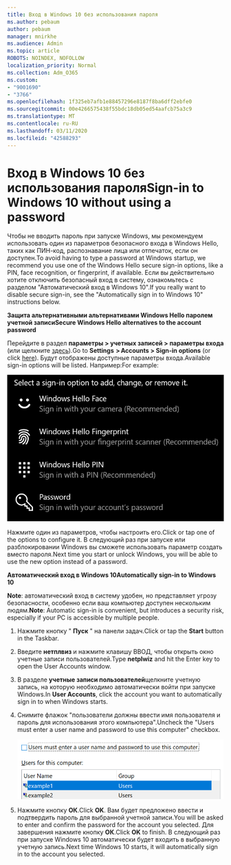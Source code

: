 ```yaml
---
title: Вход в Windows 10 без использования пароля
ms.author: pebaum
author: pebaum
manager: mnirkhe
ms.audience: Admin
ms.topic: article
ROBOTS: NOINDEX, NOFOLLOW
localization_priority: Normal
ms.collection: Adm_O365
ms.custom:
- "9001690"
- "3766"
ms.openlocfilehash: 1f325eb7afb1e88457296e8187f8ba6dff2ebfe0
ms.sourcegitcommit: 00e4266575438f55bdc18db05ed54aafcb75a3c9
ms.translationtype: MT
ms.contentlocale: ru-RU
ms.lasthandoff: 03/11/2020
ms.locfileid: "42588293"
---
```

# <a name="sign-in-to-windows-10-without-using-a-password"></a><span data-ttu-id="ccaf2-102">Вход в Windows 10 без использования пароля</span><span class="sxs-lookup"><span data-stu-id="ccaf2-102">Sign-in to Windows 10 without using a password</span></span>

<span data-ttu-id="ccaf2-103">Чтобы не вводить пароль при запуске Windows, мы рекомендуем использовать один из параметров безопасного входа в Windows Hello, таких как ПИН-код, распознавание лица или отпечаток, если он доступен.</span><span class="sxs-lookup"><span data-stu-id="ccaf2-103">To avoid having to type a password at Windows startup, we recommend you use one of the Windows Hello secure sign-in options, like a PIN, face recognition, or fingerprint, if available.</span></span> <span data-ttu-id="ccaf2-104">Если вы действительно хотите отключить безопасный вход в систему, ознакомьтесь с разделом "Автоматический вход в Windows 10".</span><span class="sxs-lookup"><span data-stu-id="ccaf2-104">If you really want to disable secure sign-in, see the "Automatically sign in to Windows 10" instructions below.</span></span>

<span data-ttu-id="ccaf2-105">**Защита альтернативными альтернативами Windows Hello паролем учетной записи**</span><span class="sxs-lookup"><span data-stu-id="ccaf2-105">**Secure Windows Hello alternatives to the account password**</span></span>

<span data-ttu-id="ccaf2-106">Перейдите в раздел **параметры > учетных записей > параметры входа** (или щелкните [здесь](ms-settings:signinoptions?activationSource=GetHelp)).</span><span class="sxs-lookup"><span data-stu-id="ccaf2-106">Go to **Settings  > Accounts > Sign-in options** (or click [here](ms-settings:signinoptions?activationSource=GetHelp)).</span></span> <span data-ttu-id="ccaf2-107">Будут отображены доступные параметры входа.</span><span class="sxs-lookup"><span data-stu-id="ccaf2-107">Available sign-in options will be listed.</span></span> <span data-ttu-id="ccaf2-108">Например:</span><span class="sxs-lookup"><span data-stu-id="ccaf2-108">For example:</span></span>

![Параметры входа.](media/sign-in-options.png)

<span data-ttu-id="ccaf2-110">Нажмите один из параметров, чтобы настроить его.</span><span class="sxs-lookup"><span data-stu-id="ccaf2-110">Click or tap one of the options to configure it.</span></span> <span data-ttu-id="ccaf2-111">В следующий раз при запуске или разблокировании Windows вы сможете использовать параметр создать вместо пароля.</span><span class="sxs-lookup"><span data-stu-id="ccaf2-111">Next time you start or unlock Windows, you will be able to use the new option instead of a password.</span></span> 

<span data-ttu-id="ccaf2-112">**Автоматический вход в Windows 10**</span><span class="sxs-lookup"><span data-stu-id="ccaf2-112">**Automatically sign-in to Windows 10**</span></span>

<span data-ttu-id="ccaf2-113">**Note**: автоматический вход в систему удобен, но представляет угрозу безопасности, особенно если ваш компьютер доступен нескольким людям.</span><span class="sxs-lookup"><span data-stu-id="ccaf2-113">**Note**: Automatic sign-in is convenient, but introduces a security risk, especially if your PC is accessible by multiple people.</span></span> 

1. <span data-ttu-id="ccaf2-114">Нажмите кнопку " **Пуск** " на панели задач.</span><span class="sxs-lookup"><span data-stu-id="ccaf2-114">Click or tap the **Start** button in the Taskbar.</span></span>

2. <span data-ttu-id="ccaf2-115">Введите **нетплвиз** и нажмите клавишу ВВОД, чтобы открыть окно учетные записи пользователей.</span><span class="sxs-lookup"><span data-stu-id="ccaf2-115">Type **netplwiz** and hit the Enter key to open the User Accounts window.</span></span>

3. <span data-ttu-id="ccaf2-116">В разделе **учетные записи пользователей**щелкните учетную запись, на которую необходимо автоматически войти при запуске Windows.</span><span class="sxs-lookup"><span data-stu-id="ccaf2-116">In **User Accounts**, click the account you want to automatically sign in to when Windows starts.</span></span>

4. <span data-ttu-id="ccaf2-117">Снимите флажок "пользователи должны ввести имя пользователя и пароль для использования этого компьютера".</span><span class="sxs-lookup"><span data-stu-id="ccaf2-117">Uncheck the "Users must enter a user name and password to use this computer" checkbox.</span></span>

    ![Пользователи должны ввести параметры имени пользователя и пароля.](media/users-must-enter-username.png)

5. <span data-ttu-id="ccaf2-119">Нажмите кнопку **ОК**.</span><span class="sxs-lookup"><span data-stu-id="ccaf2-119">Click **OK**.</span></span> <span data-ttu-id="ccaf2-120">Вам будет предложено ввести и подтвердить пароль для выбранной учетной записи.</span><span class="sxs-lookup"><span data-stu-id="ccaf2-120">You will be asked to enter and confirm the password for the account you selected.</span></span> <span data-ttu-id="ccaf2-121">Для завершения нажмите кнопку **ОК**.</span><span class="sxs-lookup"><span data-stu-id="ccaf2-121">Click **OK** to finish.</span></span> <span data-ttu-id="ccaf2-122">В следующий раз при запуске Windows 10 автоматически будет входить в выбранную учетную запись.</span><span class="sxs-lookup"><span data-stu-id="ccaf2-122">Next time Windows 10 starts, it will automatically sign in to the account you selected.</span></span>
